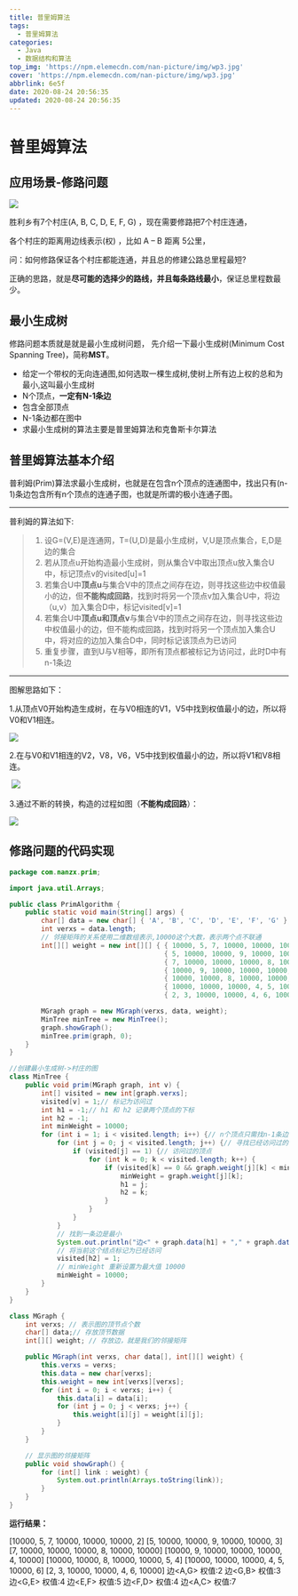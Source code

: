 ```yaml
---
title: 普里姆算法
tags:
  - 普里姆算法
categories:
  - Java
  - 数据结构和算法
top_img: 'https://npm.elemecdn.com/nan-picture/img/wp3.jpg'
cover: 'https://npm.elemecdn.com/nan-picture/img/wp3.jpg'
abbrlink: 6e5f
date: 2020-08-24 20:56:35
updated: 2020-08-24 20:56:35
---
```




# 普里姆算法

## 应用场景-修路问题

![](https://npm.elemecdn.com/nan-picture/blog/20220706215704.png)

胜利乡有7个村庄(A, B, C, D, E, F, G) ，现在需要修路把7个村庄连通，

各个村庄的距离用边线表示(权) ，比如 A – B 距离 5公里，

问：如何修路保证各个村庄都能连通，并且总的修建公路总里程最短?

正确的思路，就是**尽可能的选择少的路线，并且每条路线最小**，保证总里程数最少。



## 最小生成树

修路问题本质就是就是最小生成树问题， 先介绍一下最小生成树(Minimum Cost Spanning Tree)，简称**MST**。

- 给定一个带权的无向连通图,如何选取一棵生成树,使树上所有边上权的总和为最小,这叫最小生成树 
- N个顶点，**一定有N-1条边**
- 包含全部顶点
- N-1条边都在图中
- 求最小生成树的算法主要是普里姆算法和克鲁斯卡尔算法



## 普里姆算法基本介绍

普利姆(Prim)算法求最小生成树，也就是在包含n个顶点的连通图中，找出只有(n-1)条边包含所有n个顶点的连通子图，也就是所谓的极小连通子图。

---

普利姆的算法如下:

> 1. 设G=(V,E)是连通网，T=(U,D)是最小生成树，V,U是顶点集合，E,D是边的集合 
> 2. 若从顶点u开始构造最小生成树，则从集合V中取出顶点u放入集合U中，标记顶点v的visited[u]=1
> 3. 若集合U中**顶点u**与集合V中的顶点之间存在边，则寻找这些边中权值最小的边，但**不能构成回路**，找到时将另一个顶点v加入集合U中，将边（u,v）加入集合D中，标记visited[v]=1
> 4. 若集合U中**顶点u和顶点v**与集合V中的顶点之间存在边，则寻找这些边中权值最小的边，但不能构成回路，找到时将另一个顶点加入集合U中，将对应的边加入集合D中，同时标记该顶点为已访问
> 5. 重复步骤，直到U与V相等，即所有顶点都被标记为访问过，此时D中有n-1条边

---

图解思路如下：

1.从顶点V0开始构造生成树，在与V0相连的V1，V5中找到权值最小的边，所以将V0和V1相连。

![](https://npm.elemecdn.com/nan-picture/blog/20200825002705.png)

2.在与V0和V1相连的V2，V8，V6，V5中找到权值最小的边，所以将V1和V8相连。

​                                                               ![](https://npm.elemecdn.com/nan-picture/blog/20200825002717.png)

3.通过不断的转换，构造的过程如图（**不能构成回路**）：

![](https://npm.elemecdn.com/nan-picture/blog/20200825002751.png)



## 修路问题的代码实现

```java
package com.nanzx.prim;

import java.util.Arrays;

public class PrimAlgorithm {
	public static void main(String[] args) {
		char[] data = new char[] { 'A', 'B', 'C', 'D', 'E', 'F', 'G' };
		int verxs = data.length;
		// 邻接矩阵的关系使用二维数组表示,10000这个大数，表示两个点不联通
		int[][] weight = new int[][] { { 10000, 5, 7, 10000, 10000, 10000, 2 }, 
									   { 5, 10000, 10000, 9, 10000, 10000, 3 },
									   { 7, 10000, 10000, 10000, 8, 10000, 10000 }, 
									   { 10000, 9, 10000, 10000, 10000, 4, 10000 },
									   { 10000, 10000, 8, 10000, 10000, 5, 4 }, 
									   { 10000, 10000, 10000, 4, 5, 10000, 6 },
									   { 2, 3, 10000, 10000, 4, 6, 10000 }, };

		MGraph graph = new MGraph(verxs, data, weight);
		MinTree minTree = new MinTree();
		graph.showGraph();
		minTree.prim(graph, 0);
	}
}

//创建最小生成树->村庄的图
class MinTree {
	public void prim(MGraph graph, int v) {
		int[] visited = new int[graph.verxs];
		visited[v] = 1;// 标记为访问过
		int h1 = -1;// h1 和 h2 记录两个顶点的下标
		int h2 = -1;
		int minWeight = 10000;
		for (int i = 1; i < visited.length; i++) {// n个顶点只需找n-1条边
			for (int j = 0; j < visited.length; j++) {// 寻找已经访问过的结点和未访问过的结点间的权值最小的边
				if (visited[j] == 1) {// 访问过的顶点
					for (int k = 0; k < visited.length; k++) {
						if (visited[k] == 0 && graph.weight[j][k] < minWeight) {
							minWeight = graph.weight[j][k];
							h1 = j;
							h2 = k;
						}
					}
				}
			}
			// 找到一条边是最小
			System.out.println("边<" + graph.data[h1] + "," + graph.data[h2] + "> 权值:" + minWeight);
			// 将当前这个结点标记为已经访问
			visited[h2] = 1;
			// minWeight 重新设置为最大值 10000
			minWeight = 10000;
		}
	}
}

class MGraph {
	int verxs; // 表示图的顶节点个数
	char[] data;// 存放顶节数据
	int[][] weight; // 存放边，就是我们的邻接矩阵

	public MGraph(int verxs, char data[], int[][] weight) {
		this.verxs = verxs;
		this.data = new char[verxs];
		this.weight = new int[verxs][verxs];
		for (int i = 0; i < verxs; i++) {
			this.data[i] = data[i];
			for (int j = 0; j < verxs; j++) {
				this.weight[i][j] = weight[i][j];
			}
		}
	}

	// 显示图的邻接矩阵
	public void showGraph() {
		for (int[] link : weight) {
			System.out.println(Arrays.toString(link));
		}
	}
}
```

**运行结果：**

[10000, 5, 7, 10000, 10000, 10000, 2]
[5, 10000, 10000, 9, 10000, 10000, 3]
[7, 10000, 10000, 10000, 8, 10000, 10000]
[10000, 9, 10000, 10000, 10000, 4, 10000]
[10000, 10000, 8, 10000, 10000, 5, 4]
[10000, 10000, 10000, 4, 5, 10000, 6]
[2, 3, 10000, 10000, 4, 6, 10000]
边<A,G> 权值:2
边<G,B> 权值:3
边<G,E> 权值:4
边<E,F> 权值:5
边<F,D> 权值:4
边<A,C> 权值:7